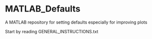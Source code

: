 # MATLAB_Defaults
A MATLAB repository for setting defaults especially for improving plots

Start by reading GENERAL_INSTRUCTIONS.txt
